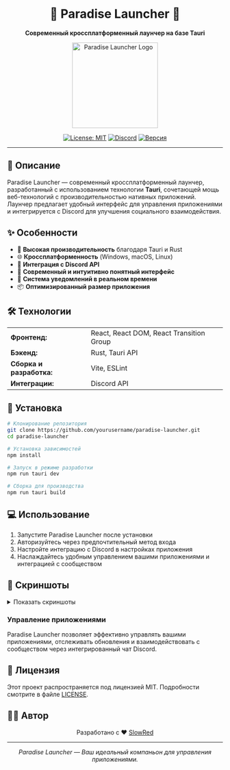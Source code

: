 <div align="center">
  <h1>🌴 Paradise Launcher 🚀</h1>
  <p><strong>Современный кроссплатформенный лаунчер на базе Tauri</strong></p>
  <img src="https://путь_к_вашему_логотипу.png" alt="Paradise Launcher Logo" width="200"/>
  
  [![License: MIT](https://img.shields.io/badge/License-MIT-blue.svg)](LICENSE)
  [![Discord](https://img.shields.io/badge/Discord-Присоединяйтесь-7289DA?logo=discord&logoColor=white)](https://discord.gg/ваш_сервер)
  [![Версия](https://img.shields.io/badge/Версия-1.0.0-green.svg)](https://github.com/yourusername/paradise-launcher/releases)
</div>

---

## 📝 Описание

Paradise Launcher — современный кроссплатформенный лаунчер, разработанный с использованием технологии **Tauri**, сочетающей мощь веб-технологий с производительностью нативных приложений. Лаунчер предлагает удобный интерфейс для управления приложениями и интегрируется с Discord для улучшения социального взаимодействия.

## ✨ Особенности

- 🚀 **Высокая производительность** благодаря Tauri и Rust
- 🌐 **Кроссплатформенность** (Windows, macOS, Linux)
- 📢 **Интеграция с Discord API**
- 🎨 **Современный и интуитивно понятный интерфейс**
- 🔄 **Система уведомлений в реальном времени**
- 📦 **Оптимизированный размер приложения**

## 🛠️ Технологии

<table>
  <tr>
    <td><strong>Фронтенд:</strong></td>
    <td>React, React DOM, React Transition Group</td>
  </tr>
  <tr>
    <td><strong>Бэкенд:</strong></td>
    <td>Rust, Tauri API</td>
  </tr>
  <tr>
    <td><strong>Сборка и разработка:</strong></td>
    <td>Vite, ESLint</td>
  </tr>
  <tr>
    <td><strong>Интеграции:</strong></td>
    <td>Discord API</td>
  </tr>
</table>

## 🔧 Установка

```bash
# Клонирование репозитория
git clone https://github.com/yourusername/paradise-launcher.git
cd paradise-launcher

# Установка зависимостей
npm install

# Запуск в режиме разработки
npm run tauri dev

# Сборка для производства
npm run tauri build
```

## 💻 Использование

1. Запустите Paradise Launcher после установки
2. Авторизуйтесь через предпочтительный метод входа
3. Настройте интеграцию с Discord в настройках приложения
4. Наслаждайтесь удобным управлением вашими приложениями и интеграцией с сообществом

## 📸 Скриншоты

<details>
<summary>Показать скриншоты</summary>
<br>

### Главный экран
![Главный экран](./screenshots/main_screen.png)

### Интеграция с Discord
![Интеграция с Discord](./screenshots/discord_integration.png)

### Страница настроек
![Страница настроек](./screenshots/settings_page.png)

</details>

### Управление приложениями

Paradise Launcher позволяет эффективно управлять вашими приложениями, отслеживать обновления и взаимодействовать с сообществом через интегрированный чат Discord.

## 📄 Лицензия

Этот проект распространяется под лицензией MIT. Подробности смотрите в файле [LICENSE](LICENSE).

## 👨‍💻 Автор

<div align="center">
  <p>Разработано с ❤️ <a href="https://github.com/SlowRed">SlowRed</a></p>
  <hr>
  <p><i>Paradise Launcher — Ваш идеальный компаньон для управления приложениями.</i></p>
</div>